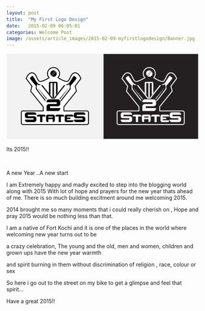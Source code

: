 ```yaml
---
layout: post
title:  "My First Logo Design"
date:   2015-02-09 06:05:01
categories: Welcome Post
image: /assets/article_images/2015-02-09-myfirstlogodesign/Banner.jpg
---
```


<img src="/assets/article_images/2015-02-09-myfirstlogodesign/Logo.jpg">

<p>
Its 2015!!
</p><br/>
<p>
A new Year ..A new start
</p>
<p>
I am Extremely happy  and madly excited to step into the blogging world along with 2015
With lot of hope and prayers for the new year thats ahead of me. There is so much building excitment around me welcoming 2015.
</p>
<p>
2014 brought me so many moments that i could really cherish on , Hope and pray 2015 would be nothing less than that.
</p>
<p>
I am a native of Fort Kochi and it is one of the places in the world where welcoming new year turns out to be 

a crazy celebration, The young and the old, men and women, children and grown ups have the new year warmth 

and spirit burning in them without discrimination of religion , race, colour or sex
</p>
<p>
So here i go out to the street on my bike to get a glimpse and feel that spirit... 
</p>
<p>
Have a great 2015!!
</p> 


